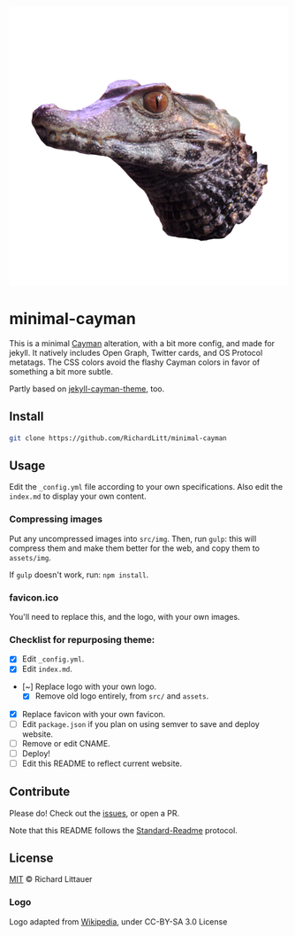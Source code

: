 ![caiman](assets/img/caiman.png)

# minimal-cayman

This is a minimal [Cayman](https://github.com/jasonlong/cayman-theme) alteration, with a bit more config, and made for jekyll. It natively includes Open Graph, Twitter cards, and OS Protocol metatags. The CSS colors avoid the flashy Cayman colors in favor of something a bit more subtle.

Partly based on [jekyll-cayman-theme](https://github.com/pietromenna/jekyll-cayman-theme), too.

## Install

```sh
git clone https://github.com/RichardLitt/minimal-cayman
```

## Usage

Edit the `_config.yml` file according to your own specifications. Also edit the `index.md` to display your own content.

### Compressing images

Put any uncompressed images into `src/img`. Then, run `gulp`: this will compress them and make them better for the web, and copy them to `assets/img`.

If `gulp` doesn't work, run: `npm install`.

### favicon.ico

You'll need to replace this, and the logo, with your own images.

### Checklist for repurposing theme:

- [x] Edit `_config.yml`.
- [x] Edit `index.md`.
- [~] Replace logo with your own logo.
  - [x] Remove old logo entirely, from `src/` and `assets`.
- [x] Replace favicon with your own favicon.
- [ ] Edit `package.json` if you plan on using semver to save and deploy website.
- [ ] Remove or edit CNAME.
- [ ] Deploy!
- [ ] Edit this README to reflect current website.

## Contribute

Please do! Check out the [issues](https://github.com/RichardLitt/minimal-cayman), or open a PR.

Note that this README follows the [Standard-Readme](https://github.com/RichardLitt/standard-readme) protocol.

## License

[MIT](LICENSE) © Richard Littauer

### Logo

Logo adapted from [Wikipedia](https://en.wikipedia.org/wiki/Caiman#/media/File:Paleosuchus_palpebrosus_Prague_2011_3.jpg), under CC-BY-SA 3.0 License
